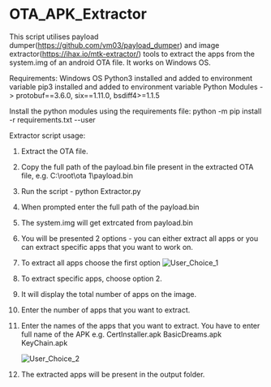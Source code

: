 # OTA_APK_Extractor
This script utilises payload dumper(https://github.com/vm03/payload_dumper) and image extractor(https://ihax.io/mtk-extractor/) tools to extract the apps from the system.img of an android OTA file. It works on Windows OS.

Requirements:
Windows OS
Python3 installed and added to environment variable
pip3 installed and added to environment variable
Python Modules -> protobuf==3.6.0, six==1.11.0, bsdiff4>=1.1.5

Install the python modules using the requirements file:
python -m pip install -r requirements.txt --user

Extractor script usage:
1. Extract the OTA file.
2. Copy the full path of the payload.bin file present in the extracted OTA file, e.g. C:\root\ota 1\payload.bin
3. Run the script - python Extractor.py
4. When prompted enter the full path of the payload.bin
5. The system.img will get extrcated from payload.bin 
6. You will be presented 2 options - you can either extract all apps or you can extract specific apps that you want to work on.
7. To extract all apps choose the first option
     ![User_Choice_1](https://user-images.githubusercontent.com/49153415/148209249-28612539-34cb-4f6c-a35b-b90a62bda505.png)

8. To extract specific apps, choose option 2.
9. It will display the total number of apps on the image.
10. Enter the number of apps that you want to extract.
11. Enter the names of the apps that you want to extract. You have to enter full name of the APK e.g. 
    CertInstaller.apk
    BasicDreams.apk
    KeyChain.apk

    ![User_Choice_2](https://user-images.githubusercontent.com/49153415/148209266-3bd739cc-9028-4c58-9110-a200a601dcbc.png)

12. The extracted apps will be present in the output folder.

